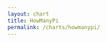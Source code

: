 ```yaml
---
layout: chart
title: HowManyPi
permalink: /charts/howmanypi/
---
```


<script src="//d3js.org/d3.v4.min.js"></script>
<script src="//dimplejs.org/dist/dimple.v2.3.0.min.js"></script>
<script src="/js/charts/howmanypi.js"></script>
